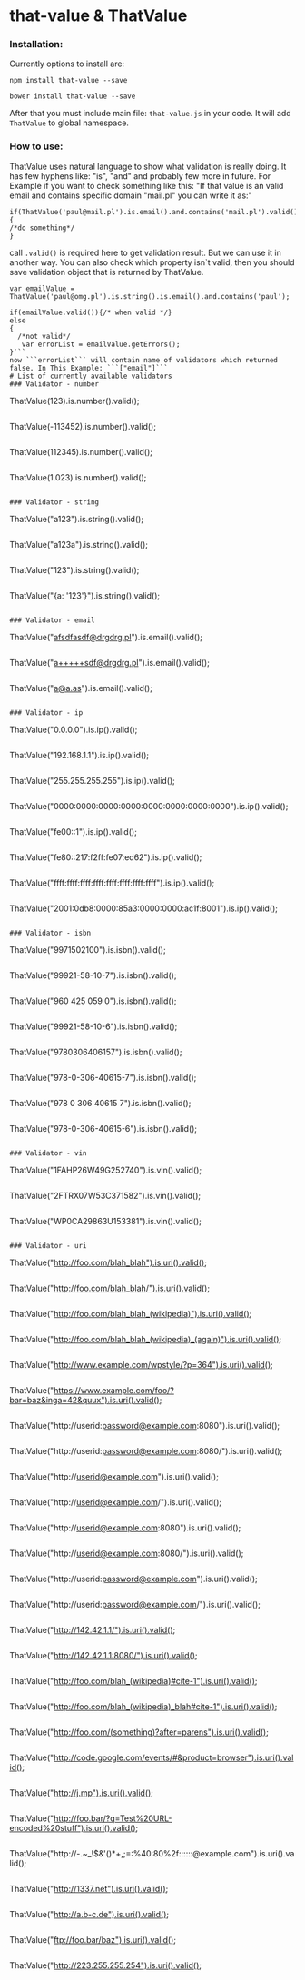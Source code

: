 # that-value & ThatValue 
### Installation: 
Currently options to install are:
```
npm install that-value --save
```
```
bower install that-value --save
```
After that you must include main file: ```that-value.js``` in your code. It will add ```ThatValue``` to global namespace.
### How to use: 
ThatValue uses natural language to show what validation is really doing. It has few hyphens like: "is", "and" and probably few more in future.
For Example if you want to check something like this:
"If that value is an valid email and contains specific domain "mail.pl" you can write it as:"
```
if(ThatValue('paul@mail.pl').is.email().and.contains('mail.pl').valid()) 
{ 
/*do something*/
}
```
call ```.valid()``` is required here to get validation result. But we can use it in another way.
You can also check which property isn`t valid, then you should save validation object that is returned by ThatValue.
```
var emailValue = ThatValue('paul@omg.pl').is.string().is.email().and.contains('paul');

if(emailValue.valid()){/* when valid */} 
else
{ 
  /*not valid*/
   var errorList = emailValue.getErrors();
}```
now ```errorList``` will contain name of validators which returned false. In This Example: ```["email"]```
# List of currently available validators
### Validator - number
```
 ThatValue(123).is.number().valid(); 
```

```
 ThatValue(-113452).is.number().valid(); 
```

```
 ThatValue(112345).is.number().valid(); 
```

```
 ThatValue(1.023).is.number().valid(); 
```

### Validator - string
```
 ThatValue("a123").is.string().valid(); 
```

```
 ThatValue("a123a").is.string().valid(); 
```

```
 ThatValue("123").is.string().valid(); 
```

```
 ThatValue("{a: '123'}").is.string().valid(); 
```

### Validator - email
```
 ThatValue("afsdfasdf@drgdrg.pl").is.email().valid(); 
```

```
 ThatValue("a+++++sdf@drgdrg.pl").is.email().valid(); 
```

```
 ThatValue("a@a.as").is.email().valid(); 
```

### Validator - ip
```
 ThatValue("0.0.0.0").is.ip().valid(); 
```

```
 ThatValue("192.168.1.1").is.ip().valid(); 
```

```
 ThatValue("255.255.255.255").is.ip().valid(); 
```

```
 ThatValue("0000:0000:0000:0000:0000:0000:0000:0000").is.ip().valid(); 
```

```
 ThatValue("fe00::1").is.ip().valid(); 
```

```
 ThatValue("fe80::217:f2ff:fe07:ed62").is.ip().valid(); 
```

```
 ThatValue("ffff:ffff:ffff:ffff:ffff:ffff:ffff:ffff").is.ip().valid(); 
```

```
 ThatValue("2001:0db8:0000:85a3:0000:0000:ac1f:8001").is.ip().valid(); 
```

### Validator - isbn
```
 ThatValue("9971502100").is.isbn().valid(); 
```

```
 ThatValue("99921-58-10-7").is.isbn().valid(); 
```

```
 ThatValue("960 425 059 0").is.isbn().valid(); 
```

```
 ThatValue("99921-58-10-6").is.isbn().valid(); 
```

```
 ThatValue("9780306406157").is.isbn().valid(); 
```

```
 ThatValue("978-0-306-40615-7").is.isbn().valid(); 
```

```
 ThatValue("978 0 306 40615 7").is.isbn().valid(); 
```

```
 ThatValue("978-0-306-40615-6").is.isbn().valid(); 
```

### Validator - vin
```
 ThatValue("1FAHP26W49G252740").is.vin().valid(); 
```

```
 ThatValue("2FTRX07W53C371582").is.vin().valid(); 
```

```
 ThatValue("WP0CA29863U153381").is.vin().valid(); 
```

### Validator - uri
```
 ThatValue("http://foo.com/blah_blah").is.uri().valid(); 
```

```
 ThatValue("http://foo.com/blah_blah/").is.uri().valid(); 
```

```
 ThatValue("http://foo.com/blah_blah_(wikipedia)").is.uri().valid(); 
```

```
 ThatValue("http://foo.com/blah_blah_(wikipedia)_(again)").is.uri().valid(); 
```

```
 ThatValue("http://www.example.com/wpstyle/?p=364").is.uri().valid(); 
```

```
 ThatValue("https://www.example.com/foo/?bar=baz&inga=42&quux").is.uri().valid(); 
```

```
 ThatValue("http://userid:password@example.com:8080").is.uri().valid(); 
```

```
 ThatValue("http://userid:password@example.com:8080/").is.uri().valid(); 
```

```
 ThatValue("http://userid@example.com").is.uri().valid(); 
```

```
 ThatValue("http://userid@example.com/").is.uri().valid(); 
```

```
 ThatValue("http://userid@example.com:8080").is.uri().valid(); 
```

```
 ThatValue("http://userid@example.com:8080/").is.uri().valid(); 
```

```
 ThatValue("http://userid:password@example.com").is.uri().valid(); 
```

```
 ThatValue("http://userid:password@example.com/").is.uri().valid(); 
```

```
 ThatValue("http://142.42.1.1/").is.uri().valid(); 
```

```
 ThatValue("http://142.42.1.1:8080/").is.uri().valid(); 
```

```
 ThatValue("http://foo.com/blah_(wikipedia)#cite-1").is.uri().valid(); 
```

```
 ThatValue("http://foo.com/blah_(wikipedia)_blah#cite-1").is.uri().valid(); 
```

```
 ThatValue("http://foo.com/(something)?after=parens").is.uri().valid(); 
```

```
 ThatValue("http://code.google.com/events/#&product=browser").is.uri().valid(); 
```

```
 ThatValue("http://j.mp").is.uri().valid(); 
```

```
 ThatValue("http://foo.bar/?q=Test%20URL-encoded%20stuff").is.uri().valid(); 
```

```
 ThatValue("http://-.~_!$&'()*+,;=:%40:80%2f::::::@example.com").is.uri().valid(); 
```

```
 ThatValue("http://1337.net").is.uri().valid(); 
```

```
 ThatValue("http://a.b-c.de").is.uri().valid(); 
```

```
 ThatValue("ftp://foo.bar/baz").is.uri().valid(); 
```

```
 ThatValue("http://223.255.255.254").is.uri().valid(); 
```

